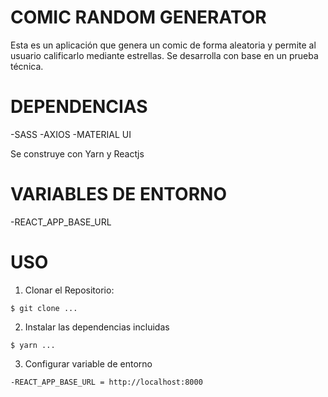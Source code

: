 # COMIC RANDOM GENERATOR
Esta es un aplicación que genera un comic de forma aleatoria y permite al usuario calificarlo mediante estrellas.
Se desarrolla con base en un prueba técnica.

# DEPENDENCIAS
-SASS
-AXIOS
-MATERIAL UI

Se construye con Yarn y Reactjs

# VARIABLES DE ENTORNO
-REACT_APP_BASE_URL

# USO

1. Clonar el Repositorio: 
```
$ git clone ...
```
2. Instalar las dependencias incluidas
```
$ yarn ...
```
3. Configurar variable de entorno
```
-REACT_APP_BASE_URL = http://localhost:8000
```
